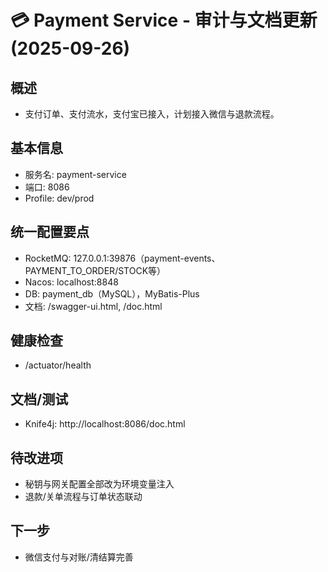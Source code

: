 # 💳 Payment Service - 审计与文档更新 (2025-09-26)

## 概述
- 支付订单、支付流水，支付宝已接入，计划接入微信与退款流程。

## 基本信息
- 服务名: payment-service
- 端口: 8086
- Profile: dev/prod

## 统一配置要点
- RocketMQ: 127.0.0.1:39876（payment-events、PAYMENT_TO_ORDER/STOCK等）
- Nacos: localhost:8848
- DB: payment_db（MySQL），MyBatis-Plus
- 文档: /swagger-ui.html, /doc.html

## 健康检查
- /actuator/health

## 文档/测试
- Knife4j: http://localhost:8086/doc.html

## 待改进项
- 秘钥与网关配置全部改为环境变量注入
- 退款/关单流程与订单状态联动

## 下一步
- 微信支付与对账/清结算完善


